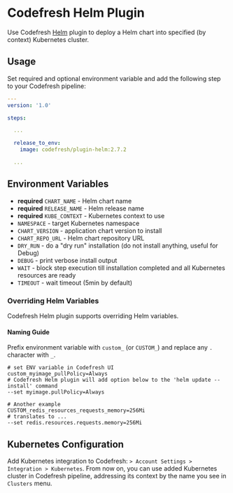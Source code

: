 # Codefresh Helm Plugin

Use Codefresh [Helm](https://helm.sh) plugin to deploy a Helm chart into specified (by context) Kubernetes cluster. 

## Usage

Set required and optional environment variable and add the following step to your Codefresh pipeline:

```yaml
---
version: '1.0'

steps:

  ...

  release_to_env:
    image: codefresh/plugin-helm:2.7.2

  ...

```

## Environment Variables

- **required** `CHART_NAME` - Helm chart name
- **required** `RELEASE_NAME` - Helm release name
- **required** `KUBE_CONTEXT` - Kubernetes context to use
- `NAMESPACE` - target Kubernetes namespace
- `CHART_VERSION` - application chart version to install
- `CHART_REPO_URL` - Helm chart repository URL
- `DRY_RUN` - do a "dry run" installation (do not install anything, useful for Debug)
- `DEBUG` - print verbose install output
- `WAIT` - block step execution till installation completed and all Kubernetes resources are ready
- `TIMEOUT` - wait timeout (5min by default)

### Overriding Helm Variables

Codefresh Helm plugin supports overriding Helm variables.

#### Naming Guide

Prefix environment variable with `custom_` (or `CUSTOM_`) and replace any `.` character with `_`.

```text
# set ENV variable in Codefresh UI
custom_myimage_pullPolicy=Always
# Codefresh Helm plugin will add option below to the 'helm update --install' command
--set myimage.pullPolicy=Always

# Another example
CUSTOM_redis_resources_requests_memory=256Mi
# translates to ...
--set redis.resources.requests.memory=256Mi
```

## Kubernetes Configuration

Add Kubernetes integration to Codefresh: `> Account Settings > Integration > Kubernetes`. From now on, you can use added Kubernetes cluster in Codefresh pipeline, addressing its context by the name you see in `Clusters` menu.
